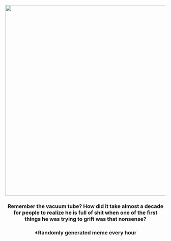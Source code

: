 <p align="center">
        <img src="https://i.redd.it/e947h69bfxr91.jpg" width="600" height="600">
        </p>
        <h3 align="center">Remember the vacuum tube? How did it take almost a decade for people to realize he is full of shit when one of the first things he was trying to grift was that nonsense?</h3>
        <h3 align="center">*Randomly generated meme every hour</h3>
    